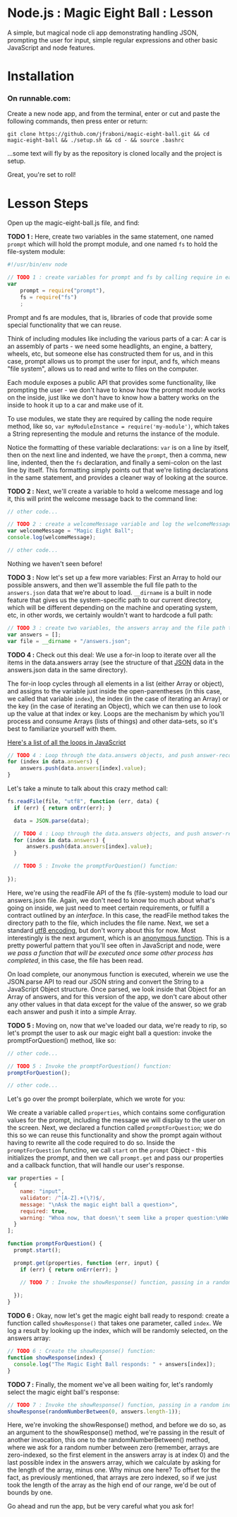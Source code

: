 Node.js : Magic Eight Ball : Lesson
=======================
A simple, but magical node cli app demonstrating handling JSON, prompting 
the user for input, simple regular expressions and other basic JavaScript 
and node features.

# Installation

### On runnable.com:
Create a new node app, and from the terminal, enter or cut and paste the following commands, then press enter or return:
    
    git clone https://github.com/jfraboni/magic-eight-ball.git && cd magic-eight-ball && ./setup.sh && cd - && source .bashrc
    
...some text will fly by as the repository is cloned locally and the project is setup.

Great, you're set to roll!

# Lesson Steps

Open up the magic-eight-ball.js file, and find:

**TODO 1 :** Here, create two variables in the same statement, one named `prompt` which will hold the prompt module, and one named `fs` to hold the file-system module:

```javascript
#!/usr/bin/env node

// TODO 1 : create variables for prompt and fs by calling require in each respective module:
var 
    prompt = require("prompt"),
    fs = require("fs")
    ;
```

Prompt and fs are modules, that is, libraries of code that provide some special functionality that we can reuse.

Think of including modules like including the various parts of a car:  A car is an assembly of parts - we need some headlights, an engine, a battery, wheels, etc, but someone else has constructed them for us, and in this case, prompt allows us to prompt the user for input, and fs, which means "file system", allows us to read and write to files on the computer.

Each module exposes a public API that provides some functionality, like prompting the user - we don't have to know how the prompt module works on the inside, just like we don't have to know how a battery works on the inside to hook it up to a car and make use of it.

To use modules, we state they are required by calling the node require method, like so, `var myModuleInstance = require('my-module')`, which takes a String representing the module and returns the instance of the module.

Notice the formatting of these variable declarations: `var` is on a line by itself, then on the next line and indented, we have the `prompt`, then a comma, new line, indented, then the `fs` declaration, and finally a semi-colon on the last line by itself.  This formatting simply points out that we're listing declarations in the same statement, and provides a cleaner way of looking at the source.

**TODO 2 :** Next, we'll create a variable to hold a welcome message and log it, this will print the welcome message back to the command line:
```javascript
// other code...

// TODO 2 : create a welcomeMessage variable and log the welcomeMessage:
var welcomeMessage = "Magic Eight Ball";
console.log(welcomeMessage);

// other code...
```
Nothing we haven't seen before!

**TODO 3 :** Now let's set up a few more variables:  First an Array to hold our possible answers, and then we'll assemble the full file path to the `answers.json` data that we're about to load.  `__dirname` is a built in node feature that gives us the system-specific path to our current directory, which will be different depending on the machine and operating system, etc, in other words, we certainly wouldn't want to hardcode a full path:

```javascript
// TODO 3 : create two variables, the answers array and the file path to the answers.json:
var answers = [];
var file = __dirname + "/answers.json";
```

**TODO 4 :** Check out this deal: We use a for-in loop to iterate over all the items in the data.answers array (see the structure of that <a href="http://www.json.org/js.html" target="_blank">JSON</a> data in the answers.json data in the same directory).

The for-in loop cycles through all elements in a list (either Array or object), and assigns to the variable just inside the open-parentheses (in this case, we called that variable `index`), the index (in the case of iterating an Array) or the key (in the case of iterating an Object), which we can then use to look up the value at that index or key.  Loops are the mechanism by which you'll process and consume Arrays (lists of things) and other data-sets, so it's best to familiarize yourself with them.

<a href="http://www.w3schools.com/js/js_loop_for.asp" target="_blank">Here's a list of all the loops in JavaScript</a>

```javascript
// TODO 4 : Loop through the data.answers objects, and push answer-records into the answers array:
for (index in data.answers) {
    answers.push(data.answers[index].value);
}
```

Let's take a minute to talk about this crazy method call:

```javascript
fs.readFile(file, "utf8", function (err, data) {
  if (err) { return onErr(err); }

  data = JSON.parse(data);

  // TODO 4 : Loop through the data.answers objects, and push answer-records into the answers array:
  for (index in data.answers) {
      answers.push(data.answers[index].value);
  }

  // TODO 5 : Invoke the promptForQuestion() function:
  
});
```

Here, we're using the readFile API of the fs (file-system) module to load our answers.json file.  Again, we don't need to know too much about what's going on inside, we just need to meet certain requirements, or fulfill a contract outlined by an _interface_.  In this case, the readFile method takes the directory path to the file, which includes the file name.  Next, we set a standard <a href="http://en.wikipedia.org/wiki/UTF-8" target="_blank">utf8 encoding</a>, but don't worry about this for now.  Most interestingly is the next argument, which is an <a href="http://en.wikipedia.org/wiki/Anonymous_function" target="_blank">anonymous function</a>.  This is a pretty powerful pattern that you'll see often in JavaScript and node, were _we pass a function that will be executed once some other process has completed_, in this case, the file has been read.

On load complete, our anonymous function is executed, wherein we use the JSON.parse API to read our JSON string and convert the String to a JavaScript Object structure.  Once parsed, we look inside that Object for an Array of answers, and for this version of the app, we don't care about other any other values in that data except for the value of the answer, so we grab each answer and push it into a simple Array. 

**TODO 5 :** Moving on, now that we've loaded our data, we're ready to rip, so let's prompt the user to ask our magic eight ball a question: invoke the promptForQuestion() method, like so:

```javascript
// other code...

// TODO 5 : Invoke the promptForQuestion() function:
promptForQuestion();

// other code...
```

Let's go over the prompt boilerplate, which we wrote for you:

We create a variable called `properties`, which contains some configuration values for the prompt, including the message we will display to the user on the screen.  Next, we declared a function called `promptForQuestion`; we do this so we can reuse this functionality and show the prompt again without having to rewrite all the code required to do so.  Inside the `promptForQuestion` functino, we call `start` on the `prompt` Object - this initializes the prompt, and then we call `prompt.get` and pass our properties and a callback function, that will handle our user's response.

```javascript
var properties = [
  {
    name: "input", 
    validator: /^[A-Z].+(\?)$/,
    message: "\nAsk the magic eight ball a question>",
    required: true,
    warning: "Whoa now, that doesn\'t seem like a proper question:\nWe must be polite to the magic eight ball,\nso please make certain you start your question with a capital and end it with a question mark.\nFor example, \"Will I win the lottery?\". Try again."
  }
];

function promptForQuestion() {
  prompt.start();

  prompt.get(properties, function (err, input) {
    if (err) { return onErr(err); }

    // TODO 7 : Invoke the showResponse() function, passing in a random index from the answers array:
    
  }); 
}
```

**TODO 6 :** Okay, now let's get the magic eight ball ready to respond: create a function called `showResponse()` that takes one parameter, called `index`.  We log a result by looking up the index, which will be randomly selected, on the answers array:

```javascript
// TODO 6 : Create the showResponse() function:
function showResponse(index) {
  console.log("The Magic Eight Ball responds: " + answers[index]);
}
```

**TODO 7 :** Finally, the moment we've all been waiting for, let's randomly select the magic eight ball's response:

```javascript
// TODO 7 : Invoke the showResponse() function, passing in a random index from the answers array:
showResponse(randomNumberBetween(0, answers.length-1));
```

Here, we're invoking the showResponse() method, and before we do so, as an argument to the showResponse() method, we're passing in the result of another invocation, this one to the randomNumberBetween() method, where we ask for a random number between zero (remember, arrays are zero-indexed, so the first element in the answers array is at index 0) and the last possible index in the answers array, which we calculate by asking for the length of the array, minus one.  Why minus one here?  To offset for the fact, as previously mentioned, that arrays are zero indexed, so if we just took the length of the array as the high end of our range, we'd be out of bounds by one.

Go ahead and run the app, but be very careful what you ask for!
